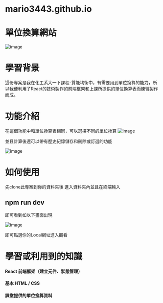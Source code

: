 # mario3443.github.io
# 單位換算網站

![image](https://github.com/user-attachments/assets/0c1ee343-7555-41ac-b30c-170244541b27)

# 學習背景
這份專案是我在化工系大一下課程-質能均衡中，有需要用到單位換算的能力，所以我便利用了React的技術製作的前端框架和上課所提供的單位換算表而練習製作而成。
# 功能介紹
在這個功能中和單位換算表相同，可以選擇不同的單位換算
![image](https://github.com/user-attachments/assets/f33028de-e6d7-409b-855f-6aa1c3ec2ca9)

並且計算後還可以帶有歷史紀錄儲存和刪除或訂選的功能

![image](https://github.com/user-attachments/assets/98c5e0d5-ed21-4f96-9e99-cab6979fd9dd)

# 如何使用
先clone此專案到你的資料夾後
進入資料夾內並且在終端輸入
## npm run dev
即可看到如以下畫面出現

![image](https://github.com/user-attachments/assets/e611f356-dd2a-4b38-b4fa-ec6bf4e8e472)

即可點選你的Local網址進入觀看

# 學習或利用到的知識
#### React 前端框架（建立元件、狀態管理）

#### 基本 HTML / CSS

#### 課堂提供的單位換算資料
